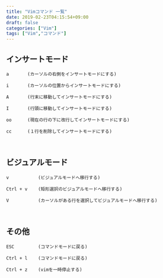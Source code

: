 ```yaml
---
title: "Vimコマンド 一覧"
date: 2019-02-23T04:15:54+09:00
draft: false
categories: ["Vim"]
tags: ["Vim","コマンド"]
---
```


## インサートモード    

``` commnd:
a       (カーソルの右側をインサートモードにする)

i       (カーソルの位置からインサートモードにする)

A       (行末に移動してインサートモードにする)

I       (行頭に移動してインサートモードにする)

oo      (現在の行の下に改行してインサートモードにする)

cc      (１行を削除してインサートモードにする)

```     

<br>

## ビジュアルモード   

``` commnd:
v           (ビジュアルモードへ移行する)

Ctrl + v    (矩形選択のビジュアルモードへ移行する)

V           (カーソルがある行を選択してビジュアルモードへ移行する)

```   

<br>

## その他

``` commnd:
ESC         (コマンドモードに戻る)

Ctrl + l    (コマンドモードに戻る)

Ctrl + z    (vimを一時停止する)

```   
